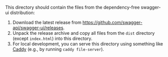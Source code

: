 This directory should contain the files from the dependency-free swagger-ui distribution:

1. Download the latest release from https://github.com/swagger-api/swagger-ui/releases.
2. Unpack the release archive and copy all files from the `dist` directory (except `index.html`)
   into this directory.
3. For local development, you can serve this directory using something like
   [Caddy](https://github.com/caddyserver/caddy) (e.g., by running `caddy file-server`).

